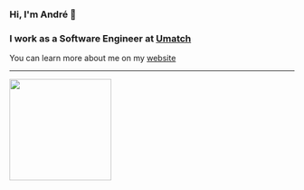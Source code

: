 ### Hi, I'm André 👋


### I work as a Software Engineer at [Umatch](https://umatch.app/)

You can learn more about me on my [website](https://www.andrelfnavarro.dev/)

<!--
**andrelfnavarro/andrelfnavarro** is a ✨ _special_ ✨ repository because its `README.md` (this file) appears on your GitHub profile.

Here are some ideas to get you started:

- 🔭 I’m currently working on ...
- 🌱 I’m currently learning ...
- 👯 I’m looking to collaborate on ...
- 🤔 I’m looking for help with ...
- 💬 Ask me about ...
- 📫 How to reach me: ...
- 😄 Pronouns: ...
- ⚡ Fun fact: ...
-->

------------

<div>
  <a href="https://github.com/andrelfnavarro">
  <img height="180em" src="https://github-readme-stats.vercel.app/api?username=andrelfnavarro&count_private=true&hide=stars&theme=dracula&include_all_commits=true"/>
</div>
